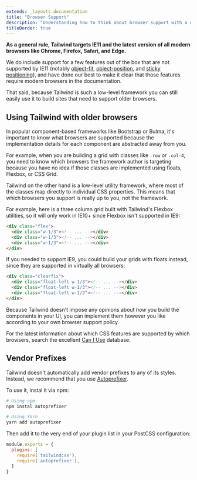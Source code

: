 ```yaml
---
extends: _layouts.documentation
title: "Browser Support"
description: "Understanding how to think about browser support with a utility-first framework."
titleBorder: true
---
```


**As a general rule, Tailwind targets IE11 and the latest version of all modern browsers like Chrome, Firefox, Safari, and Edge.**

We do include support for a few features out of the box that are not supported by IE11 (notably [object-fit](/docs/object-fit), [object-position](/docs/object-position), and [sticky positioning](/docs/position#sticky)), and have done our best to make it clear that those features require modern browsers in the documentation.

That said, because Tailwind is such a low-level framework you can still easily use it to build sites that need to support older browsers.

## Using Tailwind with older browsers

In popular component-based frameworks like Bootstrap or Bulma, it's important to know what browsers are supported because the implementation details for each component are abstracted away from you.

For example, when you are building a grid with classes like `.row` or `.col-4`, you need to know which browsers the framework author is targeting because you have no idea if those classes are implemented using floats, Flexbox, or CSS Grid.

Tailwind on the other hand is a low-level utility framework, where most of the classes map directly to individual CSS properties. This means that which browsers you support is really up to you, not the framework.

For example, here is a three column grid built with Tailwind's Flexbox utilities, so it will only work in IE10+ since Flexbox isn't supported in IE9:

```html
<div class="flex">
  <div class="w-1/3"><!-- ... --></div>
  <div class="w-1/3"><!-- ... --></div>
  <div class="w-1/3"><!-- ... --></div>
</div>
```

If you needed to support IE9, you could build your grids with floats instead, since they are supported in virtually all browsers:

```html
<div class="clearfix">
  <div class="float-left w-1/3"><!-- ... --></div>
  <div class="float-left w-1/3"><!-- ... --></div>
  <div class="float-left w-1/3"><!-- ... --></div>
</div>
```

Because Tailwind doesn't impose any opinions about *how* you build the components in your UI, you can implement them however you like according to your own browser support policy.

For the latest information about which CSS features are supported by which browsers, search the excellent [Can I Use](https://caniuse.com/) database.

## Vendor Prefixes

Tailwind doesn't automatically add vendor prefixes to any of its styles. Instead, we recommend that you use [Autoprefixer](https://github.com/postcss/autoprefixer).

To use it, instal it via npm:

```bash
# Using npm
npm instal autoprefixer

# Using Yarn
yarn add autoprefixer
```

Then add it to the very end of your plugin list in your PostCSS configuration:

```js
module.exports = {
  plugins: [
    require('tailwindcss'),
    require('autoprefixer'),
  ]
}
```

